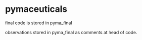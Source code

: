 # pymaceuticals

final code is stored in pyma_final 

observations stored in pyma_final as comments at head of code. 
